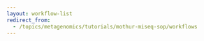 ```yaml
---
layout: workflow-list
redirect_from:
  - /topics/metagenomics/tutorials/mothur-miseq-sop/workflows
---
```

